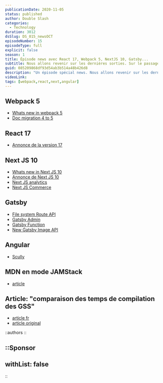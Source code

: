 ```yaml
---
publicationDate: 2020-11-05
status: published
author: Double Slash
categories:
  - Technology
duration: 3012
dsSlug: DS_015_newsOCT
episodeNumber: 15
episodeType: full
explicit: false
season: 1
title: Épisode news avec React 17, Webpack 5, NextJS 10, Gatsby...
subtitle: Nous allons revenir sur les dernières sorties. Sur le passage de la documentation web MDN en mode JAMStack. Puis parler d'un article comparatif sur les générateurs de site statique.
guid: 085209868df93d54ab3b514a48b426d8
description: "Un épisode spécial news. Nous allons revenir sur les dernières sorties. Sur le passage de la documentation web MDN en mode JAMStack. Puis parler d'un article comparatif sur les générateurs de site statique : Hugo, Eleventy, Jekyll, Gatsby, Next, Nuxt."
videoLink:
tags: [webpack,react,next,angular]
---
```


## Webpack 5

- [Whats new in webpack 5](https://medium.com/frontend-digest/whats-new-in-webpack-5-ef619bb74fae)
- [Doc migration 4 to 5](https://webpack.js.org/migrate/5/)

## React 17

- [Annonce de la version 17](https://reactjs.org/blog/2020/10/20/react-v17.html)

## Next JS 10

- [Whats new in Next JS 10](https://medium.com/frontend-digest/whats-new-in-nextjs-10-218d84145fea)
- [Annonce de Next JS 10](https://nextjs.org/blog/next-10)
- [Next JS analytics](https://vercel.com/docs/next.js/analytics)
- [Next JS Commerce](https://nextjs.org/commerce)

## Gatsby

- [File system Route API](https://www.gatsbyjs.com/docs/file-system-page-creation/)
- [Gatsby Admin](https://github.com/gatsbyjs/gatsby/blob/master/packages/gatsby-admin/README.md)
- [Gatsby Function](https://github.com/gatsbyjs/gatsby/discussions/27667)
- [New Gatsby Image API](https://github.com/gatsbyjs/gatsby/discussions/27668)

## Angular

- [Scully](https://scully.io/)

## MDN en mode JAMStack

- [article](https://hacks.mozilla.org/2020/10/mdn-web-docs-evolves-lowdown-on-the-upcoming-new-platform/)

## Article: "comparaison des temps de compilation des GSS"

- [article fr](https://jamstatic.fr/2020/10/31/comparatif-performance-generateurs-de-site-statique/)
- [article original](https://css-tricks.com/comparing-static-site-generator-build-times/)

::authors
::

::Sponsor
---
withList: false
---
::
